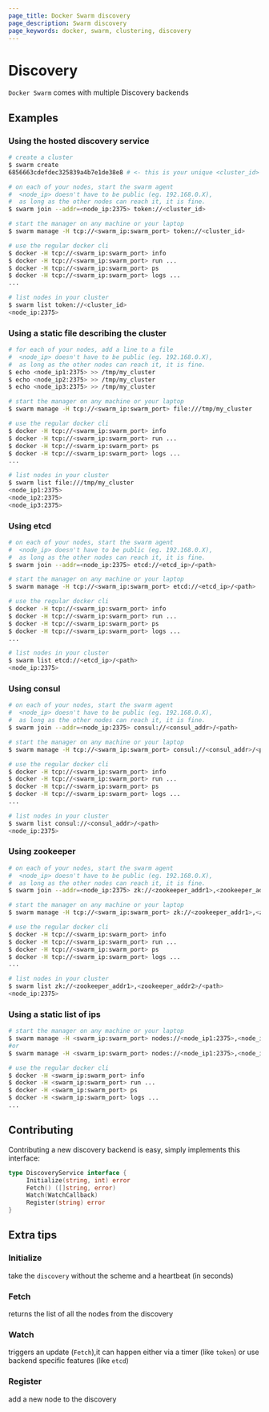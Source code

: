 ```yaml
---
page_title: Docker Swarm discovery
page_description: Swarm discovery
page_keywords: docker, swarm, clustering, discovery
---
```


# Discovery

`Docker Swarm` comes with multiple Discovery backends

## Examples

### Using the hosted discovery service

```bash
# create a cluster
$ swarm create
6856663cdefdec325839a4b7e1de38e8 # <- this is your unique <cluster_id>

# on each of your nodes, start the swarm agent
#  <node_ip> doesn't have to be public (eg. 192.168.0.X),
#  as long as the other nodes can reach it, it is fine.
$ swarm join --addr=<node_ip:2375> token://<cluster_id>

# start the manager on any machine or your laptop
$ swarm manage -H tcp://<swarm_ip:swarm_port> token://<cluster_id>

# use the regular docker cli
$ docker -H tcp://<swarm_ip:swarm_port> info
$ docker -H tcp://<swarm_ip:swarm_port> run ...
$ docker -H tcp://<swarm_ip:swarm_port> ps
$ docker -H tcp://<swarm_ip:swarm_port> logs ...
...

# list nodes in your cluster
$ swarm list token://<cluster_id>
<node_ip:2375>
```

### Using a static file describing the cluster

```bash
# for each of your nodes, add a line to a file
#  <node_ip> doesn't have to be public (eg. 192.168.0.X),
#  as long as the other nodes can reach it, it is fine.
$ echo <node_ip1:2375> >> /tmp/my_cluster
$ echo <node_ip2:2375> >> /tmp/my_cluster
$ echo <node_ip3:2375> >> /tmp/my_cluster

# start the manager on any machine or your laptop
$ swarm manage -H tcp://<swarm_ip:swarm_port> file:///tmp/my_cluster

# use the regular docker cli
$ docker -H tcp://<swarm_ip:swarm_port> info
$ docker -H tcp://<swarm_ip:swarm_port> run ...
$ docker -H tcp://<swarm_ip:swarm_port> ps
$ docker -H tcp://<swarm_ip:swarm_port> logs ...
...

# list nodes in your cluster
$ swarm list file:///tmp/my_cluster
<node_ip1:2375>
<node_ip2:2375>
<node_ip3:2375>
```

### Using etcd

```bash
# on each of your nodes, start the swarm agent
#  <node_ip> doesn't have to be public (eg. 192.168.0.X),
#  as long as the other nodes can reach it, it is fine.
$ swarm join --addr=<node_ip:2375> etcd://<etcd_ip>/<path>

# start the manager on any machine or your laptop
$ swarm manage -H tcp://<swarm_ip:swarm_port> etcd://<etcd_ip>/<path>

# use the regular docker cli
$ docker -H tcp://<swarm_ip:swarm_port> info
$ docker -H tcp://<swarm_ip:swarm_port> run ...
$ docker -H tcp://<swarm_ip:swarm_port> ps
$ docker -H tcp://<swarm_ip:swarm_port> logs ...
...

# list nodes in your cluster
$ swarm list etcd://<etcd_ip>/<path>
<node_ip:2375>
```

### Using consul

```bash
# on each of your nodes, start the swarm agent
#  <node_ip> doesn't have to be public (eg. 192.168.0.X),
#  as long as the other nodes can reach it, it is fine.
$ swarm join --addr=<node_ip:2375> consul://<consul_addr>/<path>

# start the manager on any machine or your laptop
$ swarm manage -H tcp://<swarm_ip:swarm_port> consul://<consul_addr>/<path>

# use the regular docker cli
$ docker -H tcp://<swarm_ip:swarm_port> info
$ docker -H tcp://<swarm_ip:swarm_port> run ...
$ docker -H tcp://<swarm_ip:swarm_port> ps
$ docker -H tcp://<swarm_ip:swarm_port> logs ...
...

# list nodes in your cluster
$ swarm list consul://<consul_addr>/<path>
<node_ip:2375>
```

### Using zookeeper

```bash
# on each of your nodes, start the swarm agent
#  <node_ip> doesn't have to be public (eg. 192.168.0.X),
#  as long as the other nodes can reach it, it is fine.
$ swarm join --addr=<node_ip:2375> zk://<zookeeper_addr1>,<zookeeper_addr2>/<path>

# start the manager on any machine or your laptop
$ swarm manage -H tcp://<swarm_ip:swarm_port> zk://<zookeeper_addr1>,<zookeeper_addr2>/<path>

# use the regular docker cli
$ docker -H tcp://<swarm_ip:swarm_port> info
$ docker -H tcp://<swarm_ip:swarm_port> run ...
$ docker -H tcp://<swarm_ip:swarm_port> ps
$ docker -H tcp://<swarm_ip:swarm_port> logs ...
...

# list nodes in your cluster
$ swarm list zk://<zookeeper_addr1>,<zookeeper_addr2>/<path>
<node_ip:2375>
```

### Using a static list of ips

```bash
# start the manager on any machine or your laptop
$ swarm manage -H <swarm_ip:swarm_port> nodes://<node_ip1:2375>,<node_ip2:2375>
#or
$ swarm manage -H <swarm_ip:swarm_port> nodes://<node_ip1:2375>,<node_ip2:2375>

# use the regular docker cli
$ docker -H <swarm_ip:swarm_port> info
$ docker -H <swarm_ip:swarm_port> run ...
$ docker -H <swarm_ip:swarm_port> ps
$ docker -H <swarm_ip:swarm_port> logs ...
...
```

## Contributing

Contributing a new discovery backend is easy,
simply implements this interface:

```go
type DiscoveryService interface {
     Initialize(string, int) error
     Fetch() ([]string, error)
     Watch(WatchCallback)
     Register(string) error
}
```

## Extra tips

### Initialize
take the `discovery` without the scheme and a heartbeat (in seconds)

### Fetch
returns the list of all the nodes from the discovery

### Watch
triggers an update (`Fetch`),it can happen either via
a timer (like `token`) or use backend specific features (like `etcd`)

### Register
add a new node to the discovery
